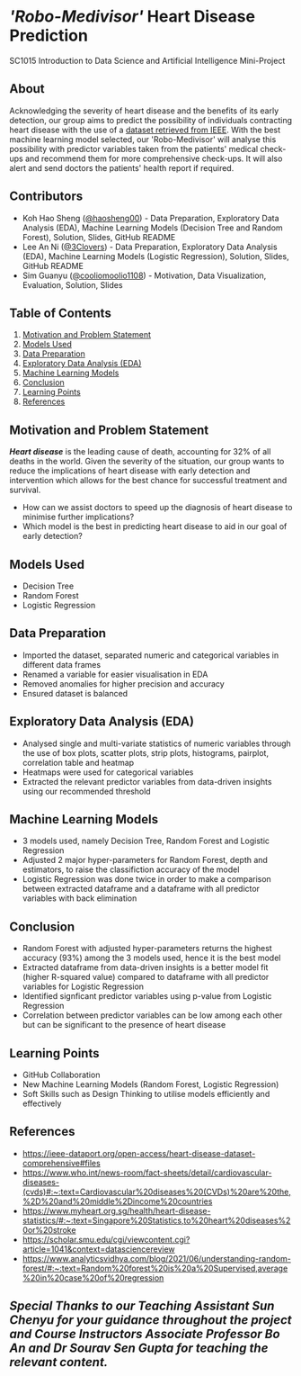 # _'Robo-Medivisor'_ Heart Disease Prediction
SC1015 Introduction to Data Science and Artificial Intelligence Mini-Project

## About
Acknowledging the severity of heart disease and the benefits of its early detection, our group aims to predict the possibility of individuals contracting heart disease with the use of a [dataset retrieved from IEEE](https://ieee-dataport.org/open-access/heart-disease-dataset-comprehensive#files). With the best machine learning model selected, our 'Robo-Medivisor' will analyse this possibility with predictor variables taken from the patients' medical check-ups and recommend them for more comprehensive check-ups. It will also alert and send doctors the patients' health report if required.

## Contributors
- Koh Hao Sheng ([@haosheng00](https://github.com/haosheng00)) - Data Preparation, Exploratory Data Analysis (EDA), Machine Learning Models (Decision Tree and Random Forest), Solution, Slides, GitHub README
- Lee An Ni ([@3Clovers](https://github.com/3Clovers)) - Data Preparation, Exploratory Data Analysis (EDA), Machine Learning Models (Logistic Regression), Solution, Slides, GitHub README
- Sim Guanyu ([@cooliomoolio1108](https://github.com/cooliomoolio1108)) - Motivation, Data Visualization, Evaluation, Solution, Slides

## Table of Contents
1. [Motivation and Problem Statement](https://github.com/haosheng00/SC1015-Mini-Project#motivation-and-problem-statement)
2. [Models Used](https://github.com/haosheng00/SC1015-Mini-Project#models-used)
3. [Data Preparation](https://github.com/haosheng00/SC1015-Mini-Project#data-preparation)
4. [Exploratory Data Analysis (EDA)](https://github.com/haosheng00/SC1015-Mini-Project#exploratory-data-analysis-eda)
5. [Machine Learning Models](https://github.com/haosheng00/SC1015-Mini-Project#machine-learning-models)
6. [Conclusion](https://github.com/haosheng00/SC1015-Mini-Project#conclusion)
7. [Learning Points](https://github.com/haosheng00/SC1015-Mini-Project#learning-points)
8. [References](https://github.com/haosheng00/SC1015-Mini-Project#references)

## Motivation and Problem Statement
**_Heart disease_** is the leading cause of death, accounting for 32% of all deaths in the world. Given the severity of the situation, our group wants to reduce the implications of heart disease with early detection and intervention which allows for the best chance for successful treatment and survival.
- How can we assist doctors to speed up the diagnosis of heart disease to minimise further implications? 
- Which model is the best in predicting heart disease to aid in our goal of early detection?

## Models Used
- Decision Tree
- Random Forest
- Logistic Regression

## Data Preparation
- Imported the dataset, separated numeric and categorical variables in different data frames
- Renamed a variable for easier visualisation in EDA
- Removed anomalies for higher precision and accuracy
- Ensured dataset is balanced

## Exploratory Data Analysis (EDA)
- Analysed single and multi-variate statistics of numeric variables through the use of box plots, scatter plots, strip plots, histograms, pairplot, correlation table and heatmap
- Heatmaps were used for categorical variables
- Extracted the relevant predictor variables from data-driven insights using our recommended threshold

## Machine Learning Models
- 3 models used, namely Decision Tree, Random Forest and Logistic Regression
- Adjusted 2 major hyper-parameters for Random Forest, depth and estimators, to raise the classifiction accuracy of the model
- Logistic Regression was done twice in order to make a comparison between extracted dataframe and a dataframe with all predictor variables with back elimination

## Conclusion
- Random Forest with adjusted hyper-parameters returns the highest accuracy (93%) among the 3 models used, hence it is the best model
- Extracted dataframe from data-driven insights is a better model fit (higher R-squared value) compared to dataframe with all predictor variables for Logistic Regression
- Identified signficant predictor variables using p-value from Logistic Regression
- Correlation between predictor variables can be low among each other but can be significant to the presence of heart disease

## Learning Points
- GitHub Collaboration
- New Machine Learning Models (Random Forest, Logistic Regression)
- Soft Skills such as Design Thinking to utilise models efficiently and effectively

## References
- https://ieee-dataport.org/open-access/heart-disease-dataset-comprehensive#files
- https://www.who.int/news-room/fact-sheets/detail/cardiovascular-diseases-(cvds)#:~:text=Cardiovascular%20diseases%20(CVDs)%20are%20the,%2D%20and%20middle%2Dincome%20countries
- https://www.myheart.org.sg/health/heart-disease-statistics/#:~:text=Singapore%20Statistics,to%20heart%20diseases%20or%20stroke
- https://scholar.smu.edu/cgi/viewcontent.cgi?article=1041&context=datasciencereview
- https://www.analyticsvidhya.com/blog/2021/06/understanding-random-forest/#:~:text=Random%20forest%20is%20a%20Supervised,average%20in%20case%20of%20regression


## *Special Thanks to our Teaching Assistant Sun Chenyu for your guidance throughout the project and Course Instructors Associate Professor Bo An and Dr Sourav Sen Gupta for teaching the relevant content.*
